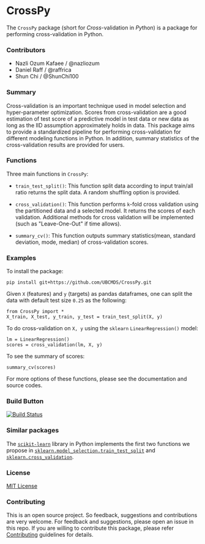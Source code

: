 # CrossPy
The `CrossPy` package (short for _Cross_-validation in *Py*thon) is a package for performing cross-validation in Python.

### Contributors

* Nazli Ozum Kafaee / @nazliozum
* Daniel Raff / @raffrica
* Shun Chi / @ShunChi100

### Summary

Cross-validation is an important technique used in model selection and hyper-parameter optimization. Scores from cross-validation are a good estimation of test score of a predictive model in test data or new data as long as the IID assumption approximately holds in data. This package aims to provide a standardized pipeline for performing cross-validation for different modeling functions in Python. In addition, summary statistics of the cross-validation results are provided for users.  

### Functions

Three main functions in `CrossPy`:

- `train_test_split()`: This function split data according to input train/all ratio returns the split data. A random shuffling option is provided.

- `cross_validation()`: This function performs `k`-fold cross validation using the partitioned data and a selected model. It returns the scores of each validation. Additional methods for cross validation will be implemented (such as "Leave-One-Out" if time allows).  

- `summary_cv()`: This function outputs summary statistics(mean, standard deviation, mode, median) of cross-validation scores.

### Examples

To install the package:
```
pip install git+https://github.com/UBCMDS/CrossPy.git
```

Given `X` (features) and `y` (targets) as pandas dataframes, one can split the data with default test size `0.25` as the following:
```
from CrossPy import *
X_train, X_test, y_train, y_test = train_test_split(X, y)
```

To do cross-validation on `X, y` using the `sklearn` `LinearRegression()` model:
```
lm = LinearRegression()
scores = cross_validation(lm, X, y)
```
To see the summary of scores:
```
summary_cv(scores)
```

For more options of these functions, please see the documentation and source codes.

### Build Button
[![Build Status](https://travis-ci.org/UBC-MDS/CrossPy.svg?branch=master)](https://travis-ci.org/UBC-MDS/CrossPy)

### Similar packages

The [`scikit-learn`](http://scikit-learn.org/stable/) library in Python implements the first two functions we propose in [`sklearn.model_selection.train_test_split`](http://scikit-learn.org/stable/modules/generated/sklearn.model_selection.train_test_split.html) and [`sklearn.cross_validation`](http://scikit-learn.org/stable/modules/cross_validation.html).


### License
[MIT License](https://github.com/UBC-MDS/CrossPy/blob/master/LICENSE)

### Contributing
This is an open source project. So feedback, suggestions and contributions are very welcome. For feedback and suggestions, please open an issue in this repo. If you are willing to contribute this package, please refer [Contributing](https://github.com/UBC-MDS/CrossPy/blob/master/CONTRIBUTING.md) guidelines for details.
